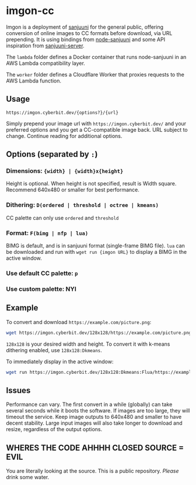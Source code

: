 # imgon-cc

Imgon is a deployment of [sanjuuni](https://github.com/MCJack123/sanjuuni) for the general public, offering conversion of online images to CC formats before download, via URL prepending. It is using bindings from [node-sanjuuni](https://github.com/MCJack123/node-sanjuuni) and some API inspiration from [sanjuuni-server](https://github.com/SkyTheCodeMaster/sanjuuni-server).

The `lambda` folder defines a Docker container that runs node-sanjuuni in an AWS Lambda compatibility layer.

The `worker` folder defines a Cloudflare Worker that proxies requests to the AWS Lambda function.

## Usage

```
https://imgon.cyberbit.dev/{options?}/{url}
```

Simply prepend your image url with `https://imgon.cyberbit.dev/` and your preferred options and you get a CC-compatible image back. URL subject to change. Continue reading for additional options.

## Options (separated by `:`)

### Dimensions: `{width} | {width}x{height}`

Height is optional. When height is not specified, result is Width square. Recommend 640x480 or smaller for best performance.

### Dithering: `D(ordered | threshold | octree | kmeans)`

CC palette can only use `ordered` and `threshold`

### Format: `F(bimg | nfp | lua)`

BIMG is default, and is in sanjuuni format (single-frame BIMG file). `lua` can be downloaded and run with `wget run {imgon URL}` to display a BIMG in the active window.

### Use default CC palette: `p`

### Use custom palette: NYI

## Example
To convert and download `https://example.com/picture.png`:
```bash
wget https://imgon.cyberbit.dev/128x128/https://example.com/picture.png picture.lua
```
`128x128` is your desired width and height. To convert it with k-means dithering enabled, use `128x128:Dkmeans`.

To immediately display in the active window:

```bash
wget run https://imgon.cyberbit.dev/128x128:Dkmeans:Flua/https://example.com/picture.png
```

## Issues
Performance can vary. The first convert in a while (globally) can take several seconds while it boots the software. If images are too large, they will timeout the service. Keep image outputs to 640x480 and smaller to have decent stability. Large input images will also take longer to download and resize, regardless of the output options.

## WHERES THE CODE AHHHH CLOSED SOURCE = EVIL
You are literally looking at the source. This is a public repository. _Please_ drink some water.